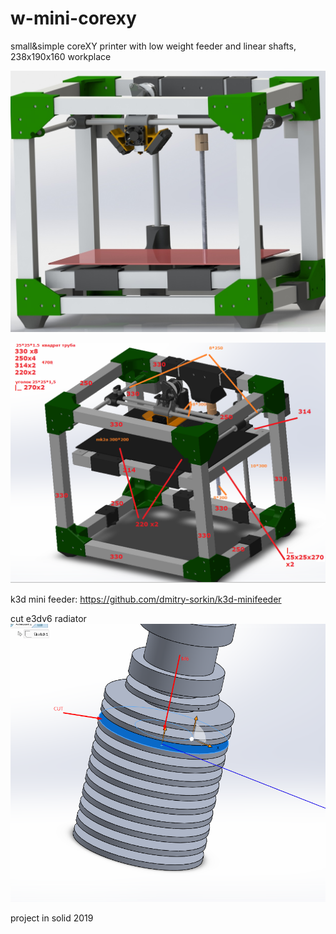 # w-mini-corexy
small&amp;simple coreXY printer with low weight feeder and linear shafts, 238x190x160 workplace


![preview](https://github.com/whoim2/w-mini-corexy/blob/main/preview.JPG)

![sizes](https://github.com/whoim2/w-mini-corexy/blob/main/profile_sizes.png)

k3d mini feeder: https://github.com/dmitry-sorkin/k3d-minifeeder

cut e3dv6 radiator
![cut](https://github.com/whoim2/w-mini-corexy/blob/main/e3dv6_CUT.png)

project in solid 2019
